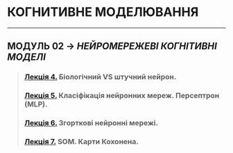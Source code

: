 # **КОГНИТИВНЕ МОДЕЛЮВАННЯ**
***
## **МОДУЛЬ 02** -> *НЕЙРОМЕРЕЖЕВІ КОГНІТИВНІ МОДЕЛІ*
>### **[Лекція 4.](/01_LEC/Modulo_2/2021_CM_Lec_04_.pdf) Біологічний VS  штучний нейрон**.  
>### **[Лекція 5.](/01_LEC/Modulo_2/2021_CM_Lec_05_.pdf) Класіфікація нейронних мереж. Персептрон (MLP).**  
>### **[Лекція 6.](/01_LEC/Modulo_2/2021_CM_Lec_06_.pdf) Згорткові нейронні мережі.**  
>### **[Лекція 7.](/01_LEC/Modulo_2/2021_CM_Lec_07_.pdf) SOM. Карти Кохонена.**  
